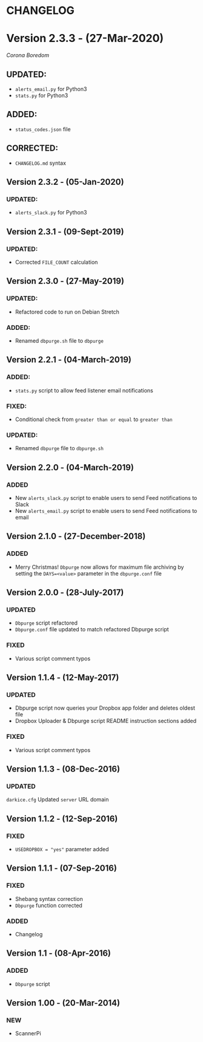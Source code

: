 # CHANGELOG

# Version 2.3.3 - (27-Mar-2020)
*Corona Boredom*
## UPDATED:
- `alerts_email.py` for Python3
- `stats.py` for Python3
## ADDED:
- `status_codes.json` file
## CORRECTED:
- `CHANGELOG.md` syntax

## Version 2.3.2 - (05-Jan-2020)
### UPDATED:
- `alerts_slack.py` for Python3

## Version 2.3.1 - (09-Sept-2019)
### UPDATED:
- Corrected `FILE_COUNT` calculation

## Version 2.3.0 - (27-May-2019)
### UPDATED:
- Refactored code to run on Debian Stretch
### ADDED:
- Renamed `dbpurge.sh` file to `dbpurge`

## Version 2.2.1 - (04-March-2019)
### ADDED:
- `stats.py` script to allow feed listener email notifications
### FIXED:
- Conditional check from `greater than or equal` to `greater than`
### UPDATED:
- Renamed `dbpurge` file to `dbpurge.sh` 

## Version 2.2.0 - (04-March-2019)
### ADDED
- New `alerts_slack.py` script to enable users to send Feed notifications to Slack 
- New `alerts_email.py` script to enable users to send Feed notifications to email

## Version 2.1.0 - (27-December-2018)
### ADDED
- Merry Christmas! `Dbpurge` now allows for maximum file archiving by setting the `DAYS=<value>` parameter in the `dbpurge.conf` file 

## Version 2.0.0 - (28-July-2017)
### UPDATED
- `Dbpurge` script refactored
- `Dbpurge.conf` file updated to match refactored Dbpurge script
### FIXED
- Various script comment typos

## Version 1.1.4 - (12-May-2017)
### UPDATED
- Dbpurge script now queries your Dropbox app folder and deletes oldest file
- Dropbox Uploader & Dbpurge script README instruction sections added
### FIXED
- Various script comment typos

## Version 1.1.3 - (08-Dec-2016)
### UPDATED
`darkice.cfg` Updated `server` URL domain

## Version 1.1.2 - (12-Sep-2016)
### FIXED
 - `USEDROPBOX = "yes"` parameter added

## Version 1.1.1 - (07-Sep-2016)
### FIXED
- Shebang syntax correction
- `Dbpurge` function corrected
### ADDED
- Changelog

## Version 1.1 - (08-Apr-2016)
### ADDED
- `Dbpurge` script

## Version 1.00 - (20-Mar-2014)
### NEW
- ScannerPi
